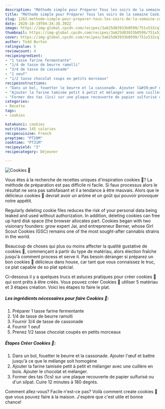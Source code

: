 ```yaml
---
description: "Méthode simple pour Préparer Tous les soirs de la semaine Cookies 🍪"
title: "Méthode simple pour Préparer Tous les soirs de la semaine Cookies 🍪"
slug: 1262-methode-simple-pour-preparer-tous-les-soirs-de-la-semaine-cookies
date: 2020-10-19T04:34:38.392Z
image: https://img-global.cpcdn.com/recipes/3a625d83933b0599/751x532cq70/cookies-🍪-photo-principale-de-la-recette.jpg
thumbnail: https://img-global.cpcdn.com/recipes/3a625d83933b0599/751x532cq70/cookies-🍪-photo-principale-de-la-recette.jpg
cover: https://img-global.cpcdn.com/recipes/3a625d83933b0599/751x532cq70/cookies-🍪-photo-principale-de-la-recette.jpg
author: Todd Burton
ratingvalue: 5
reviewcount: 4
recipeingredient:
- "1 tasse farine fermentante"
- "1/4 de tasse de beurre ramolli"
- "3/4 de tasse de cassonade"
- "1 oeuf"
- "1/2 tasse chocolat coups en petits morceaux"
recipeinstructions:
- "Dans un bol, fouetter le beurre et la cassonade. Ajouter l&#39;œuf et battre jusqu&#39;à ce que le mélange soit homogène"
- "Ajouter la farine tamisée petit à petit et mélanger avec une cuillère en bois. Ajouter le chocolat et mélanger."
- "Former des tas (1cs) sur une plaque recouverte de papier sulfurisé ou d&#39;un silpat. Cuire 12 minutes à 180 degrés."
categories:
- Recette
tags:
- cookies

katakunci: cookies 
nutrition: 145 calories
recipecuisine: French
preptime: "PT20M"
cooktime: "PT31M"
recipeyield: "3"
recipecategory: Déjeuner

---
```



![Cookies 🍪](https://img-global.cpcdn.com/recipes/3a625d83933b0599/751x532cq70/cookies-🍪-photo-principale-de-la-recette.jpg)

Vous êtes à la recherche de recettes uniques d'inspiration cookies 🍪? La méthode de préparation est pas difficile ni facile. Si faux processus alors le résultat ne sera pas satisfaisant et il a tendance à être mauvais. Alors que le délicieux cookies 🍪 devrait avoir un arôme et un goût qui pouvoir provoquer notre appétit.

Regularly deleting cookie files reduces the risk of your personal data being leaked and used without authorization. In addition, deleting cookies can free up hard disk space (the browser allocates part. Cookies began with two visionary founders: grow expert Jai, and entrepreneur Berner, whose Girl Scout Cookies (GSC) remains one of the most sought-after cannabis strains in the world.

Beaucoup de choses qui plus ou moins affecter la qualité gustative de cookies 🍪, commençant à partir du type de matériau, alors élection fraîche jusqu'à comment process et serve it. Pas besoin déranger si préparez un bon cookies 🍪 délicieux dans house, car tant que vous connaissez le truc, ce plat capable de so plat spécial.


Ci-dessous il y a quelques trucs et astuces pratiques pour créer cookies 🍪 qui sont prêts à être créés. Vous pouvez créer Cookies 🍪 utiliser 5 matériau et 3 étapes création. Voici les étapes to faire le plat.

<!--inarticleads1-->

##### Les ingrédients nécessaires pour faire Cookies 🍪:

1. Préparer 1 tasse farine fermentante
1.  1/4 de tasse de beurre ramolli
1. Fournir 3/4 de tasse de cassonade
1. Fournir 1 oeuf
1. Prenez 1/2 tasse chocolat coupés en petits morceaux




<!--inarticleads2-->

##### Étapes Créer Cookies 🍪:

1. Dans un bol, fouetter le beurre et la cassonade. Ajouter l&#39;œuf et battre jusqu&#39;à ce que le mélange soit homogène
1. Ajouter la farine tamisée petit à petit et mélanger avec une cuillère en bois. Ajouter le chocolat et mélanger.
1. Former des tas (1cs) sur une plaque recouverte de papier sulfurisé ou d&#39;un silpat. Cuire 12 minutes à 180 degrés.





Comment allez-vous? Facile n'est-ce pas? Voilà comment create cookies 🍪 que vous pouvez faire à la maison. J'espère que c'est utile et bonne chance!
